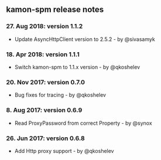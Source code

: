 kamon-spm release notes
------------------------
### 27. Aug 2018: version 1.1.2

- Update AsyncHttpClient version to 2.5.2 - by @sivasamyk

### 18. Apr 2018: version 1.1.1

- Switch kamon-spm to 1.1.x version - by @qkoshelev

### 20. Nov 2017: version 0.7.0

- Bug fixes for tracing - by @qkoshelev

### 8. Aug 2017: version 0.6.9

- Read ProxyPassword from correct Property - by @synox

### 26. Jun 2017: version 0.6.8

- Add Http proxy support - by @qkoshelev
